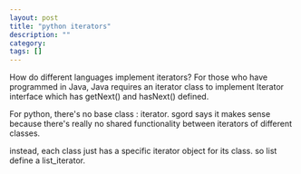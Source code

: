 ```yaml
---
layout: post
title: "python iterators"
description: ""
category: 
tags: []
---
```


How do different languages implement iterators?
For those who have programmed in Java, Java requires an iterator class to implement Iterator interface
which has getNext() and hasNext() defined.

For python, there's no base class : iterator. 
sgord says it makes sense because there's really no shared functionality between iterators of different classes.

instead, each class just has a specific iterator object for its class.
so list define a list_iterator.




